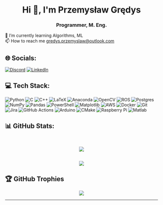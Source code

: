 <h1 align="center">Hi 👋, I'm Przemysław Grędys</h1>

<h3 align="center">Programmer, M. Eng.</h3>

🌱 I’m currently learning Algorithms, ML<br>📫 How to reach me gredys.przemyslaw@outlook.com

 
## 🌐 Socials:
[![Discord](https://img.shields.io/badge/Discord-%237289DA.svg?logo=discord&logoColor=white)](https://discord.gg/pgredys) [![LinkedIn](https://img.shields.io/badge/LinkedIn-%230077B5.svg?logo=linkedin&logoColor=white)](https://linkedin.com/in/pgredys) 




## 💻 Tech Stack:
![Python](https://img.shields.io/badge/python-3670A0?style=for-the-badge&logo=python&logoColor=ffdd54) ![C](https://img.shields.io/badge/c-%2300599C.svg?style=for-the-badge&logo=c&logoColor=white) ![C++](https://img.shields.io/badge/c++-%2300599C.svg?style=for-the-badge&logo=c%2B%2B&logoColor=white) ![LaTeX](https://img.shields.io/badge/latex-%23008080.svg?style=for-the-badge&logo=latex&logoColor=white) ![Anaconda](https://img.shields.io/badge/Anaconda-%2344A833.svg?style=for-the-badge&logo=anaconda&logoColor=white) ![OpenCV](https://img.shields.io/badge/opencv-%23white.svg?style=for-the-badge&logo=opencv&logoColor=white) ![ROS](https://img.shields.io/badge/ros-%230A0FF9.svg?style=for-the-badge&logo=ros&logoColor=white) ![Postgres](https://img.shields.io/badge/postgres-%23316192.svg?style=for-the-badge&logo=postgresql&logoColor=white) ![NumPy](https://img.shields.io/badge/numpy-%23013243.svg?style=for-the-badge&logo=numpy&logoColor=white) ![Pandas](https://img.shields.io/badge/pandas-%23150458.svg?style=for-the-badge&logo=pandas&logoColor=white) ![PowerShell](https://img.shields.io/badge/PowerShell-%235391FE.svg?style=for-the-badge&logo=powershell&logoColor=white) ![Matplotlib](https://img.shields.io/badge/Matplotlib-%23ffffff.svg?style=for-the-badge&logo=Matplotlib&logoColor=black) ![AWS](https://img.shields.io/badge/AWS-%23FF9900.svg?style=for-the-badge&logo=amazon-aws&logoColor=white) ![Docker](https://img.shields.io/badge/docker-%230db7ed.svg?style=for-the-badge&logo=docker&logoColor=white) ![Git](https://img.shields.io/badge/git-%23F05033.svg?style=for-the-badge&logo=git&logoColor=white) ![Jira](https://img.shields.io/badge/jira-%230A0FFF.svg?style=for-the-badge&logo=jira&logoColor=white) ![GitHub Actions](https://img.shields.io/badge/github%20actions-%232671E5.svg?style=for-the-badge&logo=githubactions&logoColor=white) ![Arduino](https://img.shields.io/badge/-Arduino-00979D?style=for-the-badge&logo=Arduino&logoColor=white) ![CMake](https://img.shields.io/badge/CMake-%23008FBA.svg?style=for-the-badge&logo=cmake&logoColor=white) ![Raspberry Pi](https://img.shields.io/badge/-RaspberryPi-C51A4A?style=for-the-badge&logo=Raspberry-Pi) ![Matlab](https://img.shields.io/badge/Matlab-f?style=for-the-badge&logoColor=a4341f&color=a5341f)


 
## 📊 GitHub Stats:

<div align="center">
</br> 

![](https://github-readme-streak-stats.herokuapp.com/?user=pgredys&theme=gruvbox&hide_border=false)<br/> 
</br>

![](https://github-readme-stats.vercel.app/api/top-langs/?username=pgredys&theme=gruvbox&hide_border=false&include_all_commits=true&count_private=true&layout=compact)
</br>
</div>


## 🏆 GitHub Trophies

<div align="center">

![](https://github-profile-trophy.vercel.app/?username=pgredys&theme=gruvbox&no-frame=false&no-bg=false&title=Joined2020,Commits,Experience,Stars,Followers)
</div>

---
<!-- Proudly created with GPRM ( https://gprm.itsvg.in ) -->

